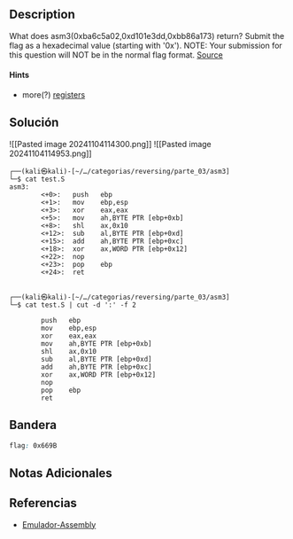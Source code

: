 ## Description

What does asm3(0xba6c5a02,0xd101e3dd,0xbb86a173) return? Submit the flag as a hexadecimal value (starting with '0x'). NOTE: Your submission for this question will NOT be in the normal flag format. [Source](https://jupiter.challenges.picoctf.org/static/cb753ae52bca4aa303deca5fbfb01bfb/test.S)
#### Hints
- more(?) [registers](https://wiki.skullsecurity.org/index.php?title=Registers)
## Solución

![[Pasted image 20241104114300.png]]
![[Pasted image 20241104114953.png]]

```shell
┌──(kali㉿kali)-[~/…/categorias/reversing/parte_03/asm3]
└─$ cat test.S 
asm3:
        <+0>:   push   ebp
        <+1>:   mov    ebp,esp
        <+3>:   xor    eax,eax
        <+5>:   mov    ah,BYTE PTR [ebp+0xb]
        <+8>:   shl    ax,0x10
        <+12>:  sub    al,BYTE PTR [ebp+0xd]
        <+15>:  add    ah,BYTE PTR [ebp+0xc]
        <+18>:  xor    ax,WORD PTR [ebp+0x12]
        <+22>:  nop
        <+23>:  pop    ebp
        <+24>:  ret    

                                                                                                                                                                       
┌──(kali㉿kali)-[~/…/categorias/reversing/parte_03/asm3]
└─$ cat test.S | cut -d ':' -f 2

        push   ebp
        mov    ebp,esp
        xor    eax,eax
        mov    ah,BYTE PTR [ebp+0xb]
        shl    ax,0x10
        sub    al,BYTE PTR [ebp+0xd]
        add    ah,BYTE PTR [ebp+0xc]
        xor    ax,WORD PTR [ebp+0x12]
        nop
        pop    ebp
        ret  
```

## Bandera
```css
flag: 0x669B
```
## Notas Adicionales

## Referencias
-  [Emulador-Assembly](https://carlosrafaelgn.com.br/Asm86/)